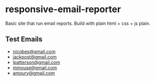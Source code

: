 # responsive-email-reporter
Basic site that run email reports. Build with plain html + css + js plain. 

## Test Emails
* nicobes@gmail.com
* jackpost@gmail.com
* lpatterson@gmail.com
* mmouse@gmail.com
* amoury@gmail.com
